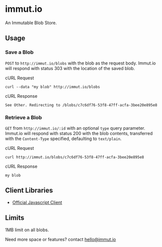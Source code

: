 immut.io
========
An Immutable Blob Store.


Usage
-----

### Save a Blob

`POST` to `http://immut.io/blobs` with the blob as the request body.
Immut.io will respond with status 303 with the location of the saved blob.

cURL Request

```
curl --data "my blob" http://immut.io/blobs
```

cURL Response

```
See Other. Redirecting to /blobs/c7c6df76-53f8-47ff-acfa-3bee20e895e8
```

### Retrieve a Blob

`GET` from `http://immut.io/:id` with an optional `type` query parameter.
Immut.io will respond with status 200 with the blob contents, transferred
with the `Content-Type` specified, defaulting to `text/plain`.

cURL Request

```
curl http://immut.io/blobs/c7c6df76-53f8-47ff-acfa-3bee20e895e8
```

cURL Response

```
my blob
```

Client Libraries
----------------

- [Official Javascript Client](http://github.com/immutio/node-immut.io-client)


Limits
------

1MB limit on all blobs.

Need more space or features? contact hello@immut.io
